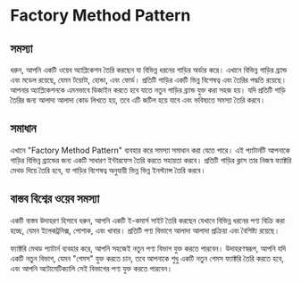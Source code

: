 # Factory Method Pattern

## সমস্যা
ধরুন, আপনি একটি ওয়েব অ্যাপ্লিকেশন তৈরি করছেন যা বিভিন্ন ধরনের গাড়ির অর্ডার করে। এখানে বিভিন্ন গাড়ির ব্র্যান্ড এবং মডেল রয়েছে, যেমন টয়োটা, হোন্ডা, এবং ফোর্ড। প্রতিটি গাড়ির একটি ভিন্ন বিশেষত্ব এবং তৈরির পদ্ধতি রয়েছে। আপনার অ্যাপ্লিকেশনকে এমনভাবে ডিজাইন করতে হবে যাতে নতুন গাড়ির ব্র্যান্ড যুক্ত করা সহজ হয়। যদি প্রতিটি গাড়ি তৈরির জন্য আলাদা আলাদা কোড লিখতে হয়, তবে এটি জটিল হয়ে যাবে এবং ভবিষ্যতে সমস্যা তৈরি করবে।

## সমাধান
এখানে "Factory Method Pattern" ব্যবহার করে সমস্যা সমাধান করা যেতে পারে। এই প্যাটার্নটি আপনাকে গাড়ির বিভিন্ন ব্র্যান্ডের জন্য একটি সাধারণ ইন্টারফেস তৈরি করতে সহায়তা করবে। প্রতিটি গাড়ির ক্লাস তার নিজস্ব ফ্যাক্টরি মেথড দিয়ে তৈরি হবে, যা গাড়ির বিশেষত্ব অনুযায়ী ভিন্ন ভিন্ন ইনস্ট্যান্স তৈরি করবে।

## বাস্তব বিশ্বের ওয়েব সমস্যা
একটি বাস্তব উদাহরণ হিসাবে ধরুন, আপনি একটি ই-কমার্স সাইট তৈরি করছেন যেখানে বিভিন্ন ধরনের পণ্য বিক্রি করা হচ্ছে, যেমন ইলেকট্রনিক্স, পোশাক, এবং খাবার। প্রতিটি পণ্য বিভাগে আলাদা আলাদা প্রক্রিয়া এবং বৈশিষ্ট্য রয়েছে।

ফ্যাক্টরি মেথড প্যাটার্ন ব্যবহার করে, আপনি সহজেই নতুন পণ্য বিভাগ যুক্ত করতে পারবেন। উদাহরণস্বরূপ, আপনি যদি একটি নতুন বিভাগ, যেমন "গেমস" যুক্ত করতে চান, তবে আপনাকে শুধু একটি নতুন গেমস ফ্যাক্টরি তৈরি করতে হবে, এবং আপনি অটোমেটিক্যালি সেই বিভাগের পণ্য যুক্ত করতে পারবেন।
